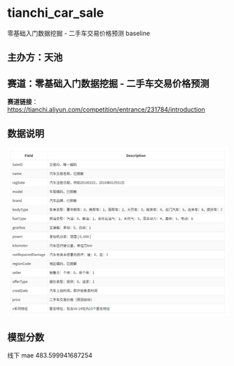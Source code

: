 # tianchi_car_sale
零基础入门数据挖掘 - 二手车交易价格预测 baseline
   
## 主办方：天池
## 赛道：零基础入门数据挖掘 - 二手车交易价格预测

**赛道链接**：https://tianchi.aliyun.com/competition/entrance/231784/introduction       
## 数据说明  
![](data.png)   
  
## 模型分数   
线下 mae 483.599941687254